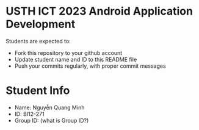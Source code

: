 USTH ICT 2023 Android Application Development
=====================================================

Students are expected to:

* Fork this repository to your github account
* Update student name and ID to this README file
* Push your commits regularly, with proper commit messages

Student Info
=======================

* Name: Nguyễn Quang Minh
* ID: BI12-271
* Group ID: (what is Group ID?)

